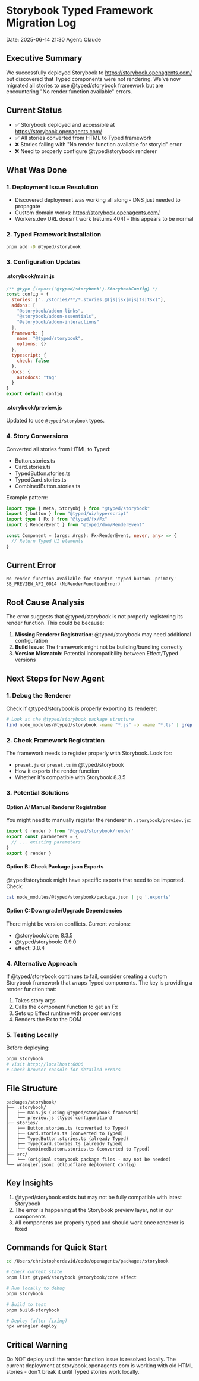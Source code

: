 # Storybook Typed Framework Migration Log
Date: 2025-06-14 21:30
Agent: Claude

## Executive Summary
We successfully deployed Storybook to https://storybook.openagents.com/ but discovered that Typed components were not rendering. We've now migrated all stories to use @typed/storybook framework but are encountering "No render function available" errors.

## Current Status
- ✅ Storybook deployed and accessible at https://storybook.openagents.com/
- ✅ All stories converted from HTML to Typed framework
- ❌ Stories failing with "No render function available for storyId" error
- ❌ Need to properly configure @typed/storybook renderer

## What Was Done

### 1. Deployment Issue Resolution
- Discovered deployment was working all along - DNS just needed to propagate
- Custom domain works: https://storybook.openagents.com/
- Workers.dev URL doesn't work (returns 404) - this appears to be normal

### 2. Typed Framework Installation
```bash
pnpm add -D @typed/storybook
```

### 3. Configuration Updates

#### .storybook/main.js
```javascript
/** @type {import('@typed/storybook').StorybookConfig} */
const config = {
  stories: ["../stories/**/*.stories.@(js|jsx|mjs|ts|tsx)"],
  addons: [
    "@storybook/addon-links",
    "@storybook/addon-essentials",
    "@storybook/addon-interactions"
  ],
  framework: {
    name: "@typed/storybook",
    options: {}
  },
  typescript: {
    check: false
  },
  docs: {
    autodocs: "tag"
  }
}
export default config
```

#### .storybook/preview.js
Updated to use `@typed/storybook` types.

### 4. Story Conversions
Converted all stories from HTML to Typed:
- Button.stories.ts
- Card.stories.ts
- TypedButton.stories.ts
- TypedCard.stories.ts
- CombinedButton.stories.ts

Example pattern:
```typescript
import type { Meta, StoryObj } from "@typed/storybook"
import { button } from "@typed/ui/hyperscript"
import type { Fx } from "@typed/fx/Fx"
import { RenderEvent } from "@typed/dom/RenderEvent"

const Component = (args: Args): Fx<RenderEvent, never, any> => {
  // Return Typed UI elements
}
```

## Current Error
```
No render function available for storyId 'typed-button--primary'
SB_PREVIEW_API_0014 (NoRenderFunctionError)
```

## Root Cause Analysis
The error suggests that @typed/storybook is not properly registering its render function. This could be because:

1. **Missing Renderer Registration**: @typed/storybook may need additional configuration
2. **Build Issue**: The framework might not be building/bundling correctly
3. **Version Mismatch**: Potential incompatibility between Effect/Typed versions

## Next Steps for New Agent

### 1. Debug the Renderer
Check if @typed/storybook is properly exporting its renderer:
```bash
# Look at the @typed/storybook package structure
find node_modules/@typed/storybook -name "*.js" -o -name "*.ts" | grep -E "(render|preset)"
```

### 2. Check Framework Registration
The framework needs to register properly with Storybook. Look for:
- `preset.js` or `preset.ts` in @typed/storybook
- How it exports the render function
- Whether it's compatible with Storybook 8.3.5

### 3. Potential Solutions

#### Option A: Manual Renderer Registration
You might need to manually register the renderer in `.storybook/preview.js`:
```javascript
import { render } from '@typed/storybook/render'
export const parameters = {
  // ... existing parameters
}
export { render }
```

#### Option B: Check Package.json Exports
@typed/storybook might have specific exports that need to be imported. Check:
```bash
cat node_modules/@typed/storybook/package.json | jq '.exports'
```

#### Option C: Downgrade/Upgrade Dependencies
There might be version conflicts. Current versions:
- @storybook/core: 8.3.5
- @typed/storybook: 0.9.0
- effect: 3.8.4

### 4. Alternative Approach
If @typed/storybook continues to fail, consider creating a custom Storybook framework that wraps Typed components. The key is providing a render function that:
1. Takes story args
2. Calls the component function to get an Fx
3. Sets up Effect runtime with proper services
4. Renders the Fx to the DOM

### 5. Testing Locally
Before deploying:
```bash
pnpm storybook
# Visit http://localhost:6006
# Check browser console for detailed errors
```

## File Structure
```
packages/storybook/
├── .storybook/
│   ├── main.js (using @typed/storybook framework)
│   └── preview.js (typed configuration)
├── stories/
│   ├── Button.stories.ts (converted to Typed)
│   ├── Card.stories.ts (converted to Typed)
│   ├── TypedButton.stories.ts (already Typed)
│   ├── TypedCard.stories.ts (already Typed)
│   └── CombinedButton.stories.ts (converted to Typed)
├── src/
│   └── (original storybook package files - may not be needed)
└── wrangler.jsonc (Cloudflare deployment config)
```

## Key Insights
1. @typed/storybook exists but may not be fully compatible with latest Storybook
2. The error is happening at the Storybook preview layer, not in our components
3. All components are properly typed and should work once renderer is fixed

## Commands for Quick Start
```bash
cd /Users/christopherdavid/code/openagents/packages/storybook

# Check current state
pnpm list @typed/storybook @storybook/core effect

# Run locally to debug
pnpm storybook

# Build to test
pnpm build-storybook

# Deploy (after fixing)
npx wrangler deploy
```

## Critical Warning
Do NOT deploy until the render function issue is resolved locally. The current deployment at storybook.openagents.com is working with old HTML stories - don't break it until Typed stories work locally.